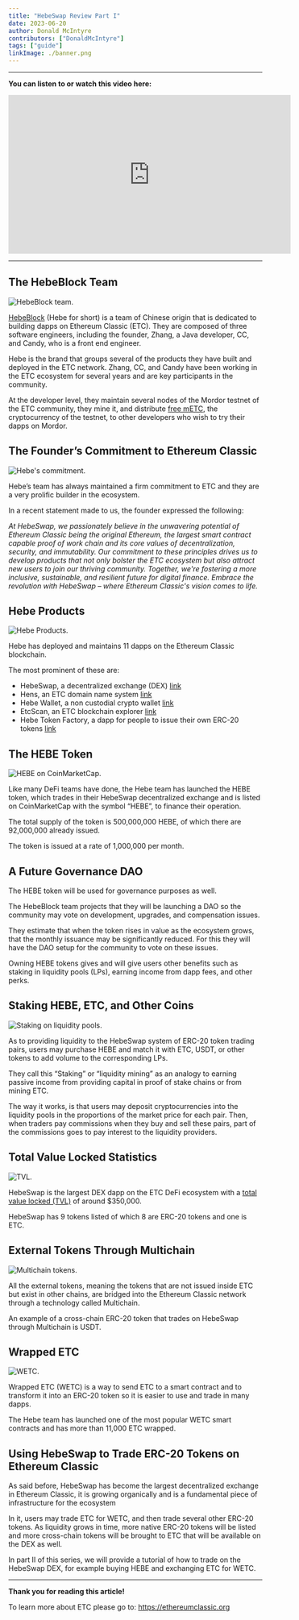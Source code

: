 ```yaml
---
title: "HebeSwap Review Part I"
date: 2023-06-20
author: Donald McIntyre
contributors: ["DonaldMcIntyre"]
tags: ["guide"]
linkImage: ./banner.png
---
```


---
**You can listen to or watch this video here:**

<iframe width="560" height="315" src="https://www.youtube.com/embed/26ZpZiWWEsw" title="YouTube video player" frameborder="0" allow="accelerometer; autoplay; clipboard-write; encrypted-media; gyroscope; picture-in-picture; web-share" allowfullscreen></iframe>

---

## The HebeBlock Team

![HebeBlock team.](./1.png)

[HebeBlock](https://hebeblock.com/) (Hebe for short) is a team of Chinese origin that is dedicated to building dapps on Ethereum Classic (ETC). They are composed of three software engineers, including the founder, Zhang, a Java developer, CC, and Candy, who is a front end engineer.

Hebe is the brand that groups several of the products they have built and deployed in the ETC network. Zhang, CC, and Candy have been working in the ETC ecosystem for several years and are key participants in the community.

At the developer level, they maintain several nodes of the Mordor testnet of the ETC community, they mine it, and distribute [free mETC](https://easy.hebeswap.com/#/), the cryptocurrency of the testnet, to other developers who wish to try their dapps on Mordor.

## The Founder’s Commitment to Ethereum Classic

![Hebe's commitment.](./2.png)

Hebe’s team has always maintained a firm commitment to ETC and they are a very prolific builder in the ecosystem. 

In a recent statement made to us, the founder expressed the following:

*At HebeSwap, we passionately believe in the unwavering potential of Ethereum Classic being the original Ethereum, the largest smart contract capable proof of work chain and its core values of decentralization, security, and immutability. Our commitment to these principles drives us to develop products that not only bolster the ETC ecosystem but also attract new users to join our thriving community. Together, we're fostering a more inclusive, sustainable, and resilient future for digital finance. Embrace the revolution with HebeSwap – where Ethereum Classic's vision comes to life.*

## Hebe Products

![Hebe Products.](./3.png)

Hebe has deployed and maintains 11 dapps on the Ethereum Classic blockchain.

The most prominent of these are:

- HebeSwap, a decentralized exchange (DEX) [link](https://hebeswap.com/)
- Hens, an ETC domain name system [link](https://app.hens.domains/)
- Hebe Wallet, a non custodial crypto wallet [link](https://hebe.cc/)
- EtcScan, an ETC blockchain explorer [link](https://etcerscan.com/)
- Hebe Token Factory, a dapp for people to issue their own ERC-20 tokens [link](https://easy.hebeswap.com/#/)

## The HEBE Token

![HEBE on CoinMarketCap.](./4.png)

Like many DeFi teams have done, the Hebe team has launched the HEBE token, which trades in their HebeSwap decentralized exchange and is listed on CoinMarketCap with the symbol “HEBE”, to finance their operation.

The total supply of the token is 500,000,000 HEBE, of which there are 92,000,000 already issued.

The token is issued at a rate of 1,000,000 per month.
 
## A Future Governance DAO

The HEBE token will be used for governance purposes as well.

The HebeBlock team projects that they will be launching a DAO so the community may vote on development, upgrades, and compensation issues.

They estimate that when the token rises in value as the ecosystem grows, that the monthly issuance may be significantly reduced. For this they will have the DAO setup for the community to vote on these issues.

Owning HEBE tokens gives and will give users other benefits such as staking in liquidity pools (LPs), earning income from dapp fees, and other perks.

## Staking HEBE, ETC, and Other Coins

![Staking on liquidity pools.](./5.png)

As to providing liquidity to the HebeSwap system of ERC-20 token trading pairs, users may purchase HEBE and match it with ETC, USDT, or other tokens to add volume to the corresponding LPs.

They call this “Staking” or “liquidity mining” as an analogy to earning passive income from providing capital in proof of stake chains or from mining ETC.

The way it works, is that users may deposit cryptocurrencies into the liquidity pools in the proportions of the market price for each pair. Then, when traders pay commissions when they buy and sell these pairs, part of the commissions goes to pay interest to the liquidity providers.

## Total Value Locked  Statistics

![TVL.](./6.png)

HebeSwap is the largest DEX dapp on the ETC DeFi ecosystem with a [total value locked (TVL)](https://defillama.com/chain/EthereumClassic?tvl=true) of around $350,000.

HebeSwap has 9 tokens listed of which 8 are ERC-20 tokens and one is ETC.

## External Tokens Through Multichain

![Multichain tokens.](./7.png)

All the external tokens, meaning the tokens that are not issued inside ETC but exist in other chains, are bridged into the Ethereum Classic network through a technology called Multichain.

An example of a cross-chain ERC-20 token that trades on HebeSwap through Multichain is USDT.

## Wrapped ETC

![WETC.](./8.png)

Wrapped ETC (WETC) is a way to send ETC to a smart contract and to transform it into an ERC-20 token so it is easier to use and trade in many dapps.

The Hebe team has launched one of the most popular WETC smart contracts and has more than 11,000 ETC wrapped.

## Using HebeSwap to Trade ERC-20 Tokens on Ethereum Classic

As said before, HebeSwap has become the largest decentralized exchange in Ethereum Classic, it is growing organically and is a fundamental piece of infrastructure for the ecosystem

In it, users may trade ETC for WETC, and then trade several other ERC-20 tokens. As liquidity grows in time, more native ERC-20 tokens will be listed and more cross-chain tokens will be brought to ETC that will be available on the DEX as well.

In part II of this series, we will provide a tutorial of how to trade on the HebeSwap DEX, for example buying HEBE and exchanging ETC for WETC.

---

**Thank you for reading this article!**

To learn more about ETC please go to: https://ethereumclassic.org

